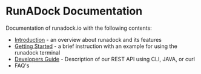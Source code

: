RunADock Documentation
========

Documentation of runadock.io with the following contents:

* [Introduction](Introduction.html) - an overview about runadock and its features
* [Getting Started](GettingStarted.html) - a brief instruction with an example for using the runadock terminal
* [Developers Guide](DevelopersGuide.html) - Description of our REST API using CLI, JAVA, or curl
* FAQ's

